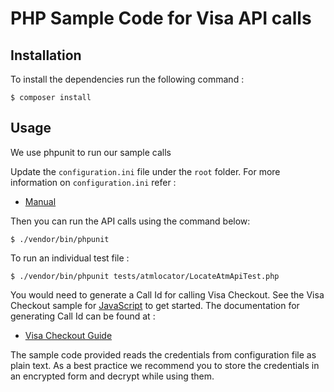# PHP Sample Code for Visa API calls

## Installation

To install the dependencies run the following command :

	$ composer install

## Usage

We use phpunit to run our sample calls

Update the `configuration.ini` file under the `root` folder. For more information on `configuration.ini` refer :

* [Manual](https://github.com/visa/SampleCode/wiki/Manual)

Then you can run the API calls using the command below:

    $ ./vendor/bin/phpunit

To run an individual test file :

	$ ./vendor/bin/phpunit tests/atmlocator/LocateAtmApiTest.php

You would need to generate a Call Id for calling Visa Checkout. See the Visa Checkout sample for [JavaScript](../vdp-javascript) to get started. The documentation for generating Call Id can be found at :

* [Visa Checkout Guide](https://github.com/visa/SampleCode/wiki/Visa-Checkout)

The sample code provided reads the credentials from configuration file as plain text. As a best practice we recommend you to store the credentials in an encrypted form and decrypt while using them.
